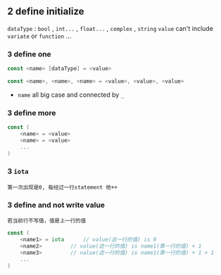 ## 2 define initialize
`dataType` : `bool` , `int...` , `float...` , `complex` , `string` 
`value` can't include `variate` or `function` ...

### 3  define one
```go
const <name> [dataType] = <value>
```

```go
const <name>, <name>, <name> = <value>, <value>, <value>
```

* `name` 
all big case and connected by `_` 


### 3  define more 
```go
const (
	<name> = <value>
	<name> = <value>
	...
)
```

### 3  `iota` 
`第一次出现是0, 每经过一行statement 他++` 

### 3  define and not write value
`若当前行不写值，值是上一行的值` 

```go
const (
	<name1> = iota		// value(这一行的值) is 0
	<name2>			// value(这一行的值) is name1(第一行的值) + 1
	<name3>			// value(这一行的值) is name1(第一行的值) + 1 + 1
	...
)
```
